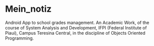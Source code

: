 # Mein_notiz
Android App to school grades management. An Academic Work, of the course of System Analysis and Development, IFPI (Federal Institute of Piaui), Campus Teresina Central, in the discipline of Objects Oriented Programming.
